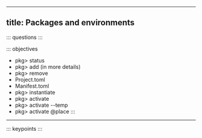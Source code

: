 
---
title: Packages and environments
---

::: questions
:::

::: objectives
- pkg> status
- pkg> add (in more details)
- pkg> remove 
- Project.toml
- Manifest.toml
- pkg> instantiate
- pkg> activate
- pkg> activate --temp
- pkg> activate @place
:::

---

::: keypoints
:::

